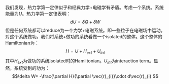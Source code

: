 我们发现，热力学第一定律似乎和经典力学+电磁学有矛盾。考虑一个系统。系统能量为$U$。热力学第一定律表明：
$$dU=\delta Q+\delta W$$
但是任何系统都可以reduce为一个力学+电磁系统。即一些粒子在电磁场中运动。对这个系统做功。我们将系统+做功的系统看做一个isolated的整体。这个整体的Hamiltonian为：
$$H=U+H_{ext}+U_{int}$$
其中$H_{ext}$为做功的系统isolated时的Hamiltonian。$U_{int}$为interaction term。显然，系统受到的功为：
$$\delta W= -\frac{\partial H}{\partial \vec{r}_{i}}\cdot d\vec{r}_{i} $$